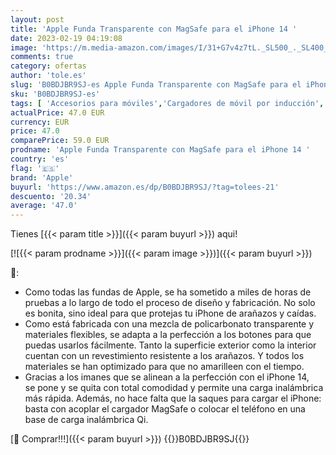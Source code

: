```yaml
---
layout: post
title: 'Apple Funda Transparente con MagSafe para el iPhone 14 '
date: 2023-02-19 04:19:08
image: 'https://m.media-amazon.com/images/I/31+G7v4z7tL._SL500_._SL400_.jpg'
comments: true
category: ofertas
author: 'tole.es'
slug: 'B0BDJBR9SJ-es Apple Funda Transparente con MagSafe para el iPhone 14'
sku: 'B0BDJBR9SJ-es'
tags: [ 'Accesorios para móviles','Cargadores de móvil por inducción','Cargadores para móviles','Comunicación móvil y accesorios','Electrónica','apple','iphone','🇪🇸', ]
actualPrice: 47.0 EUR
currency: EUR
price: 47.0
comparePrice: 59.0 EUR
prodname: 'Apple Funda Transparente con MagSafe para el iPhone 14 '
country: 'es'
flag: '🇪🇸'
brand: 'Apple'
buyurl: 'https://www.amazon.es/dp/B0BDJBR9SJ/?tag=tolees-21'
descuento: '20.34'
average: '47.0'
---
```


Tienes [{{< param title >}}]({{< param buyurl >}}) aqui!

[![{{< param prodname >}}]({{< param image >}})]({{< param buyurl >}})

🔎:

- Como todas las fundas de Apple, se ha sometido a miles de horas de pruebas a lo largo de todo el proceso de diseño y fabricación. No solo es bonita, sino ideal para que protejas tu iPhone de arañazos y caídas.
- Como está fabricada con una mezcla de policarbonato transparente y materiales flexibles, se adapta a la perfección a los botones para que puedas usarlos fácilmente. Tanto la superficie exterior como la interior cuentan con un revestimiento resistente a los arañazos. Y todos los materiales se han optimizado para que no amarilleen con el tiempo.
- Gracias a los imanes que se alinean a la perfección con el iPhone 14, se pone y se quita con total comodidad y permite una carga inalámbrica más rápida. Además, no hace falta que la saques para cargar el iPhone: basta con acoplar el cargador MagSafe o colocar el teléfono en una base de carga inalámbrica Qi.

[🛒 Comprar!!!]({{< param buyurl >}})
{{<world>}}B0BDJBR9SJ{{</world>}}
